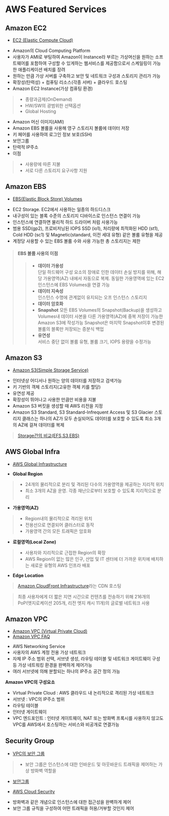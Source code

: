 AWS Featured Services
=====================
Amazon EC2
--------
+ [EC2 (Elastic Compute Cloud)][a]

[a]:https://docs.aws.amazon.com/ko_kr/AWSEC2/latest/UserGuide/concepts.html
+ Amazon의 Cloud Computing Platform
+ 사용자가 AMI로 부팅하여 Amazon이 Instance라 부르는 가상머신을 원하는 소프트웨어를 포함하여 구성할 수 있게하는 웹서비스를 제공함으로서 스케일링이 가능한 애플리케이션 배치를 장려
+ 원하는 만큼 가상 서버를 구축하고 보안 및 네트워크 구성과 스토리지 관리가 가능
+ 확장성(탄력성) + 컴퓨팅 리소스(각종 서버) + 클라우드 호스팅
+ Amazon EC2 Instance(가상 컴퓨팅 환경)
> + 종량과금제(OnDemand)    
> + HW/SW의 광범위한 선택옵션      
> + Global Hosting   
+ Amazon 머신 이미지(AMI)
+ Amazon EBS 볼륨을 사용해 영구 스토리지 볼륨에 데이터 저장
+ 키 페어를 사용하여 로그인 정보 보호(SSH)
+ 보안그룹
+ 탄력적 IP주소
+ 이점
> + 사용량에 따른 지불     
> + 서로 다른 스토리지 요구사항 지원

Amazon EBS
--------
+ [EBS(Elastic Block Store) Volumes][b]

[b]:https://docs.aws.amazon.com/ko_kr/AWSEC2/latest/UserGuide/ebs-volumes.html
+ EC2 Storage. EC2에서 사용하는 일종의 하드디스크
+ 내구성이 있는 블록 수준의 스토리지 디바이스로 인스턴스 연결이 가능
+ 인스턴스에 연결하면 물리적 하드 드라이버 처럼 사용가능
+ 범용 SSD(gp2), 프로비저닝된 IOPS SSD (io1), 처리량에 최적화된 HDD (st1), Cold HDD (sc1) 및 Magnetic(standard, 이전 세대 유형) 같은 볼륨 유형을 제공
+ 계정당 사용할 수 있는 EBS 볼륨 수와 사용 가능한 총 스토리지는 제한
> #### EBS 볼륨 사용의 이점
>> + **데이터 가용성**       
>> 단일 하드웨어 구성 요소의 장애로 인한 데이터 손실 방지를 위해, 해당 가용영역(AZ) 내에서 자동으로 복제. 동일한 가용영역에 있는 EC2인스턴스에 EBS Volumes을 연결 가능
>> + **데이터 지속성**     
>> 인스턴스 수명에 관계없이 유지되는 오프 인스턴스 스토리지
>> + **데이터 암호화**
>> + **Snapshot**
>> 모든 EBS Volumes의 Snapshot(Backup)을 생성하고 Volumes내 데이터 사본을 다른 가용영역(AZ)에 중복 저장이 가능한 Amazon S3에 작성가능
>> Snapshot은 마지막 Snapshot이후 변경된 볼륨의 블록만 저장되는 증분식 백업
>> + **유연성**     
>> 서비스 중단 없이 볼륨 유형, 볼륨 크기, IOPS 용량을 수정가능

Amazon S3
--------
+ [Amazon S3(Simple Storage Service)][c]

[c]:https://aws.amazon.com/ko/s3/faqs/
+ 인터넷상 어디서나 원하는 양의 데이터를 저장하고 검색가능
+ 키 기반의 객체 스토리지(고유한 객체 키를 할당)
+ 유연성 제공
+ 확장성이 뛰어나고 사용한 만큼만 비용을 지불
+ Amazon S3 버킷을 생성할 때 AWS 리전을 지정
+ Amazon S3 Standard, S3 Standard-Infrequent Access 및 S3 Glacier 스토리지 클래스는 하나의 AZ가 모두 손실되어도 데이터를 보호할 수 있도록 최소 3개의 AZ에 걸쳐 데이터를 복제
> [Storage간의 비교(EFS,S3,EBS)][z]

[z]:https://aws.amazon.com/ko/efs/when-to-choose-efs/

AWS Global Infra
--------
+ [AWS Global Infrastructure][d]

[d]:https://aws.amazon.com/ko/about-aws/global-infrastructure/
+ **Global Region**     
> + 24개의 물리적으로 분리 및 격리된 다수의 가용영역을 제공하는 지리적 위치
> + 최소 3개의 AZ을 운영. 각종 재난으로부터 보호할 수 있도록 지리적으로 분리
+ **가용영역(AZ)**
> + Region내의 물리적으로 격리된 위치
> + 전용선으로 연결되어 클러스터로 동작
> + 가용영역 간의 모든 트래픽은 암호화
+ **로컬영역(Local Zone)**
> + 사용자와 지리적으로 근접한 Region의 확장
> + AWS Region이 없는 많은 인구, 산업 및 IT 센터에 더 가까운 위치에 배치하는 새로운 유형의 AWS 인프라 배포
+ **Edge Location**

> [Amazon CloudFront Infrastructure][e]라는 CDN 호스팅

[e]:https://aws.amazon.com/ko/cloudfront/features/
>
> 최종 사용자에게 더 짧은 지연 시간으로 컨텐츠를 전송하기 위해 216개의 PoP(엣지로케이션 205개, 리전 엣지 캐시 11개)의 글로벌 네트워크 사용


Amazon VPC
--------
+ [Amazon VPC (Virtual Private Cloud)][f]
+ [Amazon VPC FAQ][g]

[f]:https://docs.aws.amazon.com/ko_kr/vpc/latest/userguide/what-is-amazon-vpc.html
[g]:https://aws.amazon.com/ko/vpc/faqs/
+ AWS Networking Service
+ 사용자의 AWS 계정 전용 가상 네트워크
+ 자체 IP 주소 범위 선택, 서브넷 생성, 라우팅 테이블 및 네트워크 게이트웨이 구성 등 가상 네트워킹 환경을 완벽하게 제어가능
+ 여러 서브넷에 의해 분할되는 하나의 IP주소 공간 정의 가능

**Amazon VPC의 구성요소**
+ Virtual Private Cloud : AWS 클라우드 내 논리적으로 격리된 가상 네트워크
+ 서브넷 : VPC의 IP주소 범위
+ 라우팅 테이블
+ 인터넷 게이트웨이
+ VPC 엔드포인트 : 인터넷 게이트웨이, NAT 또는 방화벽 프록시를 사용하지 않고도 VPC를 AWS에서 호스팅하는 서비스와 비공개로 연결가능



Security Group
--------
+ [VPC의 보안 그룹][j]

[j]:https://docs.aws.amazon.com/ko_kr/vpc/latest/userguide/VPC_SecurityGroups.html
> + 보안 그룹은 인스턴스에 대한 인바운드 및 아웃바운드 트래픽을 제어하는 가상 방화벽 역할을  
+ [보안그룹][h]

[h]:http://d0.awsstatic.com/International/ko_KR/whitepapers/AWS_Security_Whitepaper_Overview.pdf
+ [AWS Cloud Security][i]

[i]:https://aws.amazon.com/ko/security/
+ 방화벽과 같은 개념으로 인스턴스에 대한 접근성을 완벽하게 제어
+ 보안 그룹 규칙을 구성하여 어떤 트래픽을 허용/거부할 것인지 제어

